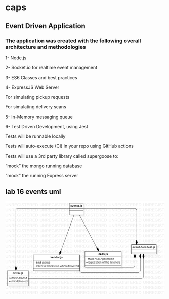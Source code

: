 # caps
## Event Driven Application
### The application was created with the following overall architecture and methodologies

1- Node.js

2- Socket.io for realtime event management

3- ES6 Classes and best practices

4- ExpressJS Web Server

   For simulating pickup requests
   
   For simulating delivery scans
   
5- In-Memory messaging queue

6- Test Driven Development, using Jest

   Tests will be runnable locally
   
   Tests will auto-execute (CI) in your repo using GitHub actions
   
   Tests will use a 3rd party library called supergoose to:
   
   “mock” the mongo running database
   
   “mock” the running Express server

## lab 16 events uml
![Image](/uml/lab16.png)

